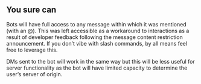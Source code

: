 <h2>You sure can</h2>
<p>Bots will have full access to any message within which it was mentioned (with an @). This was left accessible as a workaround to interactions as a result of developer feedback following the message content restriction announcement. If you don’t vibe with slash commands, by all means feel free to leverage this.</p>
<p>DMs sent to the bot will work in the same way but this will be less useful for server functionality as the bot will have limited capacity to determine the user’s server of origin.</p>